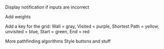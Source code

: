 Display notification if inputs are incorrect

Add weights

Add a key for the grid: Wall = gray, Visited = purple, Shortest Path = yellow, unvisited = blue, Start = green, End = red

More pathfinding algorithms
Style buttons and stuff